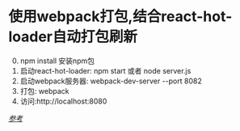# 使用webpack打包,结合react-hot-loader自动打包刷新

0. npm install 安装npm包
1. 启动react-hot-loader: npm start 或者 node server.js
2. 启动webpack服务器: webpack-dev-server --port 8082
3. 打包: webpack
4. 访问:http://localhost:8080

[*参考*](http://www.infoq.com/cn/articles/react-and-webpack?utm_source=tuicool)